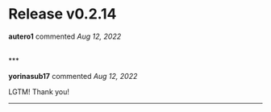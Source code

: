 # Release v0.2.14

**autero1** commented *Aug 12, 2022*


<br />
***


**yorinasub17** commented *Aug 12, 2022*

LGTM! Thank you!
***

